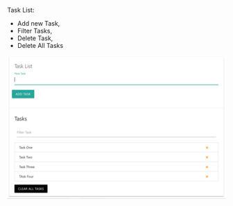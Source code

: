 Task List:  
* Add new Task,  
* Filter Tasks,  
* Delete Task,  
* Delete All Tasks  

![Screenshot](TaskList.PNG)

